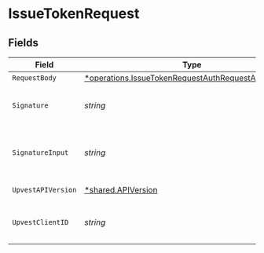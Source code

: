 # IssueTokenRequest


## Fields

| Field                                                                                                                     | Type                                                                                                                      | Required                                                                                                                  | Description                                                                                                               | Example                                                                                                                   |
| ------------------------------------------------------------------------------------------------------------------------- | ------------------------------------------------------------------------------------------------------------------------- | ------------------------------------------------------------------------------------------------------------------------- | ------------------------------------------------------------------------------------------------------------------------- | ------------------------------------------------------------------------------------------------------------------------- |
| `RequestBody`                                                                                                             | [*operations.IssueTokenRequestAuthRequestAccessToken](../../models/operations/issuetokenrequestauthrequestaccesstoken.md) | :heavy_minus_sign:                                                                                                        | N/A                                                                                                                       |                                                                                                                           |
| `Signature`                                                                                                               | *string*                                                                                                                  | :heavy_check_mark:                                                                                                        | https://tools.ietf.org/id/draft-ietf-httpbis-message-signatures-01.html#name-the-signature-http-header                    |                                                                                                                           |
| `SignatureInput`                                                                                                          | *string*                                                                                                                  | :heavy_check_mark:                                                                                                        | https://tools.ietf.org/id/draft-ietf-httpbis-message-signatures-01.html#name-the-signature-input-http-he                  |                                                                                                                           |
| `UpvestAPIVersion`                                                                                                        | [*shared.APIVersion](../../models/shared/apiversion.md)                                                                   | :heavy_minus_sign:                                                                                                        | Upvest API version (Note: Do not include quotation marks)                                                                 | 1                                                                                                                         |
| `UpvestClientID`                                                                                                          | *string*                                                                                                                  | :heavy_check_mark:                                                                                                        | Tenant Client ID                                                                                                          | ebabcf4d-61c3-4942-875c-e265a7c2d062                                                                                      |
